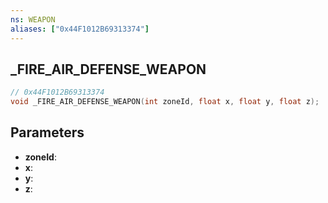 ```yaml
---
ns: WEAPON
aliases: ["0x44F1012B69313374"]
---
```

## _FIRE_AIR_DEFENSE_WEAPON

```c
// 0x44F1012B69313374
void _FIRE_AIR_DEFENSE_WEAPON(int zoneId, float x, float y, float z);
```

## Parameters
* **zoneId**:
* **x**:
* **y**:
* **z**:

